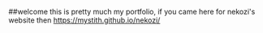 ##welcome
this is pretty much my portfolio, if you came here for nekozi's website then https://mystith.github.io/nekozi/